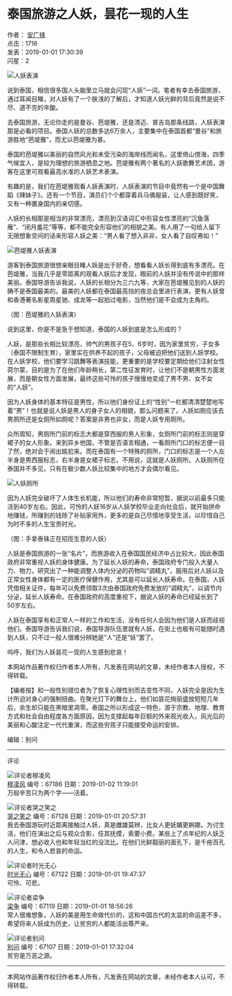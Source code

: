 # 泰国旅游之人妖，昙花一现的人生

作者： [安广禄](http://m.yinheyuedu.com/author/index?uid=4134&typeid=1)  
点击：1716  
发表：2019-01-01 17:30:39  
闪星：2  

![人妖表演](https://yinheyuedu.oss-cn-shanghai.aliyuncs.com/yinheyuedu/files/2018/1231/1546257034584.png)

说到泰国，相信很多国人头脑里立马就会闪现“人妖”一词。笔者有幸去泰国旅游，通过耳闻目睹，对人妖有了一个肤浅的了解后，才知道人妖光鲜的背后竟然是说不尽、道不完的辛酸。

去泰国旅游，无论你走的是曼谷、芭堤雅，还是清迈、普吉岛那条线路，人妖表演那是必看的项目。泰国人妖的总数多达6万余人，主要集中在泰国首都“曼谷”和旅游胜地“芭堤雅”，而尤以芭堤雅为甚。

泰国的芭堤雅以美丽的自然风光和未受污染的海岸线而闻名，这里倚山傍海，四季气候宜人，是较为理想的旅游栖息之地。芭堤雅有两个著名的人妖歌舞艺术团，游客在这里可观看最高水准的人妖艺术表演。

有趣的是，我们在芭堤雅观看人妖表演时，人妖表演的节目中竟然有一个是中国舞蹈《辣妹子》。还有一个节目，演员们个个都穿着兵马俑服装，让人感到既好笑，又有一种置身国内的亲切感。

人妖的长相那是相当的非常漂亮，漂亮到汉语词汇中形容女性漂亮的“沉鱼落雁”、“闭月羞花”等等，都不能完全形容他们的相貌之美。有人用了一句给人留下无限想象空间的话来形容人妖之美：“男人看了想入非非，女人看了自叹弗如！”

![芭堤雅人妖表演](https://yinheyuedu.oss-cn-shanghai.aliyuncs.com/yinheyuedu/upload/image/2019/0101/1546343009279749.png)

游客到泰国旅游很想亲眼目睹人妖是出于好奇，想看看人妖长得到底有多漂亮。在芭堤雅，当我几乎是零距离的观看人妖后才发现，眼前的人妖并没有传说中的那样美丽。泰国导游告诉我说，人妖的长相分为三六九等，大家在芭堤雅见到的人妖的确不是泰国最美的。最美的人妖都在泰国最高挡的夜总会里进行表演，更有人妖曾和香港著名影星周星驰、成龙等一起拍过电影，当然他们是不会成为主角的。

（图：芭堤雅的人妖表演）

说到这里，你是不是急于想知道，泰国的人妖到底是怎么形成的？

人妖，是那些长相比较漂亮、帅气的男孩子在5、6岁时，因为家里贫穷，子女多（泰国不限制生育），家里实在供养不起的孩子，父母被迫把他们送到人妖学校。在人妖学校，他们要学习跳舞等表演技能，更重要的是学校要定期给他们注射女性荷尔蒙，目的是为了在他们年龄稍长，第二性征发育时，让他们不是朝男性方面发展，而是朝女性方面发展，最终这些可怜的孩子慢慢地变成了男不男、女不女的“人妖”。 

因为人妖身体的基本特征是男性，所以他们身份证上的“性别”一栏都清清楚楚地写着“男”！也就是说人妖是男人的身子女人的相貌，那么问题来了，人妖如厕应该去男厕所还是女厕所如厕呢？答案是非男也非女，而是人妖专用厕所。

众所周知，男厕所门前的标志大都是穿西服的男人形象，女厕所门前的标志则是穿裙子的女人形象。来到异乡他国，不管是否语言相通，一看厕所门口的标志便一目了然，绝对会于闹出尴尬来。而在泰国有一个特殊的厕所，门口的标志是一个人左半身是男西服标志，右半身是女裙子标志，不用说，这就是人妖厕所。人妖厕所在泰国并不多见，只有在极少数人妖比较集中的地方才会偶尔看见。

![人妖厕所](https://yinheyuedu.oss-cn-shanghai.aliyuncs.com/yinheyuedu/upload/image/2019/0101/1546343304118264.png) 

因为人妖完全破坏了人体生长机能，所以他们的寿命非常短暂，据说以前最多只能活到40岁左右。因此，可怜的人妖16岁从人妖学校毕业走向社会后，就开始拼命地赚钱，所赚到的钱除了补贴家用外，更多的是自己尽情地享受生活，以珍惜自己为时不多的人生宝贵时光。

（图：手拿泰铢正在招揽生意的人妖）

人妖是泰国旅游的一张“名片”，而旅游收入在泰国国民经济中占比较大，因此泰国政府非常重视人妖的身体健康。为了延长人妖的寿命，泰国政府专门投入大量人力、物力，研究出了一种能调整人体内分泌的药物叫“调精丸”，服用后对人妖以及正常女性身体都有一定的医疗保健作用，尤其是可以延长人妖寿命。在泰国，人妖凭借相关证件，每年可以免费领取3次由泰国政府免费发放的“调精丸”，以调节内分泌，延长人妖寿命。在泰国政府的高度重视下，据说人妖的寿命已经延长到了50岁左右。

人妖在泰国享有和正常人一样的工作和生活，没有任何人会因为他们是人妖而歧视他们。泰国导游告诉我们说，泰国导游队伍里就有人妖，在街上也极有可能随时遇到人妖，只不过一般人很难分辨她是“人”还是“妖”罢了。

呜呼，我们为人妖昙花一现的人生感到悲哀！

本网站作品著作权归作者本人所有，凡发表在网站的文章，未经作者本人授权，不得转载。

【编者按】和一般性别错位者为了恢复心理性别而去变性不同，人妖完全是因为生计所迫对身心的强制扭曲。在聚光灯下的舞台上，他们如昙花绚丽盛放短短几年后，余生却只能在黑暗里凋零。泰国之所以形成这一特色，源于宗教、地理、教育方式和社会自由程度各方面原因，因为支撑起每年巨额的外来观光收入，风光后的美丽和心酸注定一代代重演，而这些穷孩子只能接受命运的安排。 

编辑：别问

---

评论

![评论者穆凌风](https://yinheyuedu.oss-cn-shanghai.aliyuncs.com/yinheyuedu/files/2019/1014/1571049583980.jpeg)  
[穆凌风](http://m.yinheyuedu.com//author/index?uid=262&typeid=1) 编号：67186 日期：2019-01-02 11:19:01  
万般辛苦只为两个字——活着。

![评论者哭之笑之](https://yinheyuedu.oss-cn-shanghai.aliyuncs.com/yinheyuedu/files/2018/0602/1527912503705.jpeg)  
[哭之笑之](http://m.yinheyuedu.com//author/index?uid=13&typeid=1) 编号：67128 日期：2019-01-01 20:57:31  
我去泰国游玩时近距离接触过人妖，真是雌雄莫辨，比女人更妩媚更婀娜。为讨生活，他们在演出之后与观众合影，任其抚摸，索要小费。某些上了点年纪的人妖乏人问津，想必收入也和年轻当红的没法比。在他们光鲜靓丽的面孔下，是千疮百孔的人生，和令人悲哀的命运。

![评论者时光无心](https://yinheyuedu.oss-cn-shanghai.aliyuncs.com/yinheyuedu/files/2023/1027/1698384259227.jpeg)  
[时光无心](http://m.yinheyuedu.com//author/index?uid=1347&typeid=1) 编号：67122 日期：2019-01-01 19:47:37  
可怜、可悲。

![评论者梁争](https://yinheyuedu.oss-cn-shanghai.aliyuncs.com/yinheyuedu/files/2017/0420/1492652213993.png)  
[梁争](http://m.yinheyuedu.com//author/index?uid=28&typeid=1) 编号：67119 日期：2019-01-01 18:56:26  
常人很难想象，人妖的美是用生命做代价的，这和中国古代的太监的命运差不多，希望将来人妖成为历史，让贫穷的人都能活出尊严来。

![评论者别问](https://yinheyuedu.oss-cn-shanghai.aliyuncs.com/yinheyuedu/files/2018/0426/1524725651415.jpeg)  
[别问](http://m.yinheyuedu.com//author/index?uid=2580&typeid=1) 编号：67107 日期：2019-01-01 17:32:04  
贫穷是万恶之源。

---

本网站作品著作权归作者本人所有，凡发表在网站的文章，未经作者本人认可，不得转载。